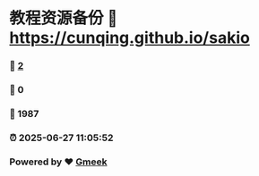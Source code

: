 # 教程资源备份 :link: https://cunqing.github.io/sakio 
### :page_facing_up: [2](https://cunqing.github.io/sakio/tag.html) 
### :speech_balloon: 0 
### :hibiscus: 1987 
### :alarm_clock: 2025-06-27 11:05:52 
### Powered by :heart: [Gmeek](https://github.com/Meekdai/Gmeek)
